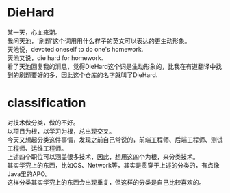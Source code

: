 # DieHard
某一天，心血来潮。</br>
我问天池，'刷题'这个词用用什么样子的英文可以表达的更生动形象。</br>
天池说，devoted oneself to do one's homework.</br>
天池又说，die hard for homework.</br>
看了天池回复我的消息，觉得DieHard这个词是生动形象的，比我在有道翻译中找到的刷题要好的多，因此这个仓库的名字就叫了DieHard.</br>


# classification
对技术做分类，做的不好。</br>
以项目为根，以学习为根，总出现交叉。</br>
今天又想起分类这件事情，发现之前自己常说的，前端工程师、后端工程师、测试工程师、运维工程师。</br>
上述四个职位可以涵盖很多技术，因此，想用这四个为根，来分类技术。</br>
其实学究上的东西，比如OS、Network等，其实是贯穿于上述的分类的，有点像Java里的APO。</br>
这样分类其实学究上的东西会出现重复，但这样的分类是自己比较喜欢的。</br>
